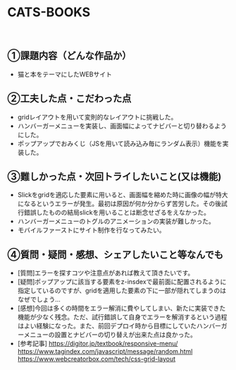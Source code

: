# CATS-BOOKS
​
## ①課題内容（どんな作品か）
- 猫と本をテーマにしたWEBサイト
​
## ②工夫した点・こだわった点
- gridレイアウトを用いて変則的なレイアウトに挑戦した。
- ハンバーガーメニューを実装し、画面幅によってナビバーと切り替わるようにした。
- ポップアップでおみくじ（JSを用いて読み込み毎にランダム表示）機能を実装した。
​
## ③難しかった点・次回トライしたいこと(又は機能)
- Slickをgridを適応した要素に用いると、画面幅を縮めた時に画像の幅が特大になるというエラーが発生。最初は原因が何か分からず苦労した。その後試行錯誤したものの結局slickを用いることは断念せざるをえなかった。
- ハンバーガーメニューのトグルのアニメーションの実装が難しかった。
- モバイルファーストにサイト制作を行なってみたい。 

## ④質問・疑問・感想、シェアしたいこと等なんでも
- [質問]エラーを探すコツや注意点があれば教えて頂きたいです。
- [疑問]ポップアップに該当する要素をz-insdexで最前面に配置されるように指定しているのですが、gridを適用した要素の下に一部が隠れてしまうのはなぜでしょう…
- [感想]今回は多くの時間をエラー解消に費やしてしまい、新たに実装できた機能が少なく残念。ただ、試行錯誤して自身でエラーを解消するという過程はよい経験になった。また、前回デプロイ時から目標にしていたハンバーガーメニューの設置とナビバーの切り替えが出来た点は良かった。
- [参考記事]
https://digitor.jp/textbook/responsive-menu/
https://www.tagindex.com/javascript/message/random.html
https://www.webcreatorbox.com/tech/css-grid-layout